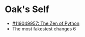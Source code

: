 # Oak's Self

- [#119049957: The Zen of Python](119049957-zen-of-python.md)
- The most fakestest changes 6
